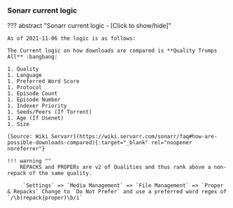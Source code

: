 ### Sonarr current logic

??? abstract "Sonarr current logic - [Click to show/hide]"

    As of 2021-11-06 the logic is as follows:

    The Current logic on how downloads are compared is **Quality Trumps All** :bangbang:

    1. Quality
    1. Language
    1. Preferred Word Score
    1. Protocol
    1. Episode Count
    1. Episode Number
    1. Indexer Priority
    1. Seeds/Peers (If Torrent)
    1. Age (If Usenet)
    1. Size

    [Source: Wiki Servarr](https://wiki.servarr.com/sonarr/faq#how-are-possible-downloads-compared){:target="_blank" rel="noopener noreferrer"}

    !!! warning ""
        REPACKS and PROPERs are v2 of Qualities and thus rank above a non-repack of the same quality.

         `Settings` => `Media Management` => `File Management` => `Proper & Repacks` Change to `Do Not Prefer` and use a preferred word regex of `/\b(repack|proper)\b/i`
